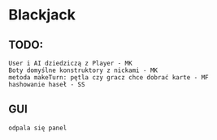 # Blackjack  
## TODO:  
    User i AI dziedziczą z Player - MK
    Boty domyślne konstruktory z nickami - MK
    metoda makeTurn: pętla czy gracz chce dobrać karte - MF 
    hashowanie haseł - SS
    
## GUI
    odpala się panel
